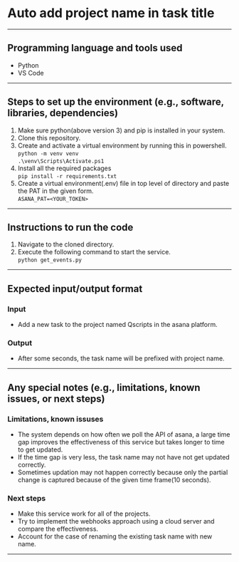 # Auto add project name in task title

---

## Programming language and tools used
* Python  
* VS Code
  
---

## Steps to set up the environment (e.g., software, libraries, dependencies)
1. Make sure python(above version 3) and pip is installed in your system.
2. Clone this repository.
3. Create and activate a virtual environment by running this in powershell.  
   ```python -m venv venv```  
   ```.\venv\Scripts\Activate.ps1```  
4. Install all the required packages  
    ```pip install -r requirements.txt```   
5. Create a virtual environment(.env) file in top level of directory and paste the PAT in the given form.  
    ```ASANA_PAT=<YOUR_TOKEN>```  

---

## Instructions to run the code
1. Navigate to the cloned directory.
2. Execute the following command to start the service.  
    ```python get_events.py```  
---

## Expected input/output format
### Input
   - Add a new task to the project named Qscripts in the asana platform.

### Output
   - After some seconds, the task name will be prefixed with project name.
     
---

## Any special notes (e.g., limitations, known issues, or next steps)

### Limitations, known issuses
- The system depends on how often we poll the API of asana, a large time gap improves the effectiveness of this service but takes longer to time to get updated. 
- If the time gap is very less, the task name may not have not get updated correctly.
- Sometimes updation may not happen correctly because only the partial change is captured because of the given time frame(10 seconds).

### Next steps
- Make this service work for all of the projects.
- Try to implement the webhooks approach using a cloud server and compare the effectiveness.
- Account for the case of renaming the existing task name with new name.

---
